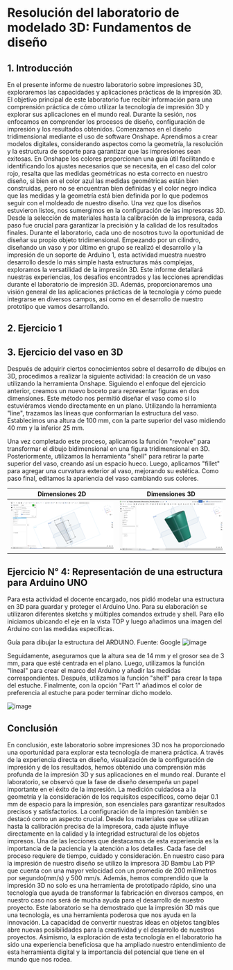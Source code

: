 # Resolución del laboratorio de modelado 3D: Fundamentos de diseño

## 1. Introducción

En el presente informe de nuestro laboratorio sobre impresiones 3D, exploraremos las capacidades y aplicaciones prácticas de la impresión 3D. El objetivo principal de este laboratorio fue recibir información para una comprensión práctica de cómo utilizar la tecnología de impresión 3D y explorar sus aplicaciones en el mundo real. Durante la sesión, nos enfocamos en comprender los procesos de diseño, configuración de impresión y los resultados obtenidos. Comenzamos en el diseño tridimensional mediante el uso de software Onshape. Aprendimos a crear modelos digitales, considerando aspectos como la geometría, la resolución y la estructura de soporte para garantizar que las impresiones sean exitosas. En Onshape los colores proporcionan una guía útil facilitando e identificando los ajustes necesarios que se necesita, en el caso del color rojo, resalta que las medidas geométricas no esta correcto en nuestro diseño, si bien en el color azul las medidas geométricas están bien construidas, pero no se encuentran bien definidas y el color negro indica que las medidas y la geometría está bien definida por lo que podemos seguir con el moldeado de nuestro diseño. Una vez que los diseños estuvieron listos, nos sumergimos en la configuración de las impresoras 3D. Desde la selección de materiales hasta la calibración de la impresora, cada paso fue crucial para garantizar la precisión y la calidad de los resultados finales. Durante el laboratorio, cada uno de nosotros tuvo la oportunidad de diseñar su propio objeto tridimensional. Empezando por un cilindro, diseñando un vaso y por último en grupo se realizó el desarrollo y la impresión de un soporte de Arduino 1, esta actividad muestra nuestro desarrollo desde lo más simple hasta estructuras más complejas, exploramos la versatilidad de la impresión 3D. Este informe detallará nuestras experiencias, los desafíos encontrados y las lecciones aprendidas durante el laboratorio de impresión 3D. Además, proporcionaremos una visión general de las aplicaciones prácticas de la tecnología y cómo puede integrarse en diversos campos, así como en el desarrollo de nuestro prototipo que vamos desarrollando.


## 2. Ejercicio 1


## 3. Ejercicio del vaso en 3D

Después de adquirir ciertos conocimientos sobre el desarrollo de dibujos en 3D, procedimos a realizar la siguiente actividad: la creación de un vaso utilizando la herramienta Onshape. Siguiendo el enfoque del ejercicio anterior, creamos un nuevo boceto para representar figuras en dos dimensiones. Este método nos permitió diseñar el vaso como si lo estuviéramos viendo directamente en un plano. Utilizando la herramienta "line", trazamos las líneas que conformarían la estructura del vaso. Establecimos una altura de 100 mm, con la parte superior del vaso midiendo 40 mm y la inferior 25 mm.

Una vez completado este proceso, aplicamos la función "revolve" para transformar el dibujo bidimensional en una figura tridimensional en 3D. Posteriormente, utilizamos la herramienta "shell" para retirar la parte superior del vaso, creando así un espacio hueco. Luego, aplicamos "fillet" para agregar una curvatura exterior al vaso, mejorando su estética. Como paso final, editamos la apariencia del vaso cambiando sus colores.

| Dimensiones 2D | Dimensiones 3D |
|-----------|-----------|
| ![Descripción de la imagen](https://github.com/Alexander-Manosalva-Peralta/Proyecto-De-Fundamentos/blob/main/Imagenes/Captura%20de%20pantalla%202024-02-02%20223107.png) | ![Descripción de la imagen](https://github.com/Alexander-Manosalva-Peralta/Proyecto-De-Fundamentos/blob/main/Imagenes/Captura%20de%20pantalla%202024-02-02%20210252.png)|

## Ejercicio  N° 4: Representación de una estructura para Arduino UNO

Para esta actividad el docente encargado, nos pidió modelar una estructura en 3D para guardar y proteger el Arduino Uno. Para su elaboración se utilizaron diferentes sketchs y múltiples comandos extrude y shell. Para ello iniciamos ubicando el eje en la vista TOP y luego añadimos una imagen del Arduino con las medidas específicas.


Guía para dibujar la estructura del ARDUINO. 
Fuente: Google
![image](https://github.com/Alexander-Manosalva-Peralta/Proyecto-De-Fundamentos/assets/156023044/218acc6c-47ea-4e14-bfea-ebaf5ee29c4b)

Seguidamente, aseguramos que la altura sea de 14 mm y el grosor sea de 3 mm, para que esté centrada en el plano. Luego, utilizamos la función "lineal" para crear el marco del Arduino y añadir las medidas correspondientes. Después, utilizamos la función "shelf" para crear la tapa del estuche. Finalmente, con la opción "Part 1" añadimos el color de preferencia al estuche para poder terminar dicho modelo.

![image](https://github.com/Alexander-Manosalva-Peralta/Proyecto-De-Fundamentos/assets/156023044/aef44f5e-f004-4eee-8d89-bb23cdb14856)




## Conclusión 

En conclusión, este laboratorio sobre impresiones 3D nos ha proporcionado una oportunidad para explorar esta tecnología de manera práctica. A través de la experiencia directa en diseño, visualización de la configuración de impresión y de los resultados, hemos obtenido una comprensión más profunda de la impresión 3D y sus aplicaciones en el mundo real. Durante el laboratorio, se observó que la fase de diseño desempeña un papel importante en el éxito de la impresión. La medición cuidadosa a la geometría y la consideración de los requisitos específicos, como dejar 0.1 mm de espacio para la impresión, son esenciales para garantizar resultados precisos y satisfactorios. La configuración de la impresión también se destacó como un aspecto crucial. Desde los materiales que se utilizan hasta la calibración precisa de la impresora, cada ajuste influye directamente en la calidad y la integridad estructural de los objetos impresos. Una de las lecciones que destacamos de esta experiencia es la importancia de la paciencia y la atención a los detalles. Cada fase del proceso requiere de tiempo, cuidado y consideración. En nuestro caso para la impresión de nuestro diseño se utilizo la impresora 3D Bambu Lab P1P que cuenta con una mayor velocidad con un promedio de 200 milímetros por segundo(mm/s) y 500 mm/s. Además, hemos comprendido que la impresión 3D no solo es una herramienta de prototipado rápido, sino una tecnología que ayuda de transformar la fabricación en diversos campos, en nuestro caso nos será de mucha ayuda para el desarrollo de nuestro proyecto. Este laboratorio se ha demostrado que la impresión 3D más que una tecnología, es una herramienta poderosa que nos ayuda en la innovación. La capacidad de convertir nuestras ideas en objetos tangibles abre nuevas posibilidades para la creatividad y el desarrollo de nuestros proyectos. Asimismo, la exploración de esta tecnología en el laboratorio ha sido una experiencia beneficiosa que ha ampliado nuestro entendimiento de esta herramienta digital y la importancia del potencial que tiene en el mundo que nos rodea.
